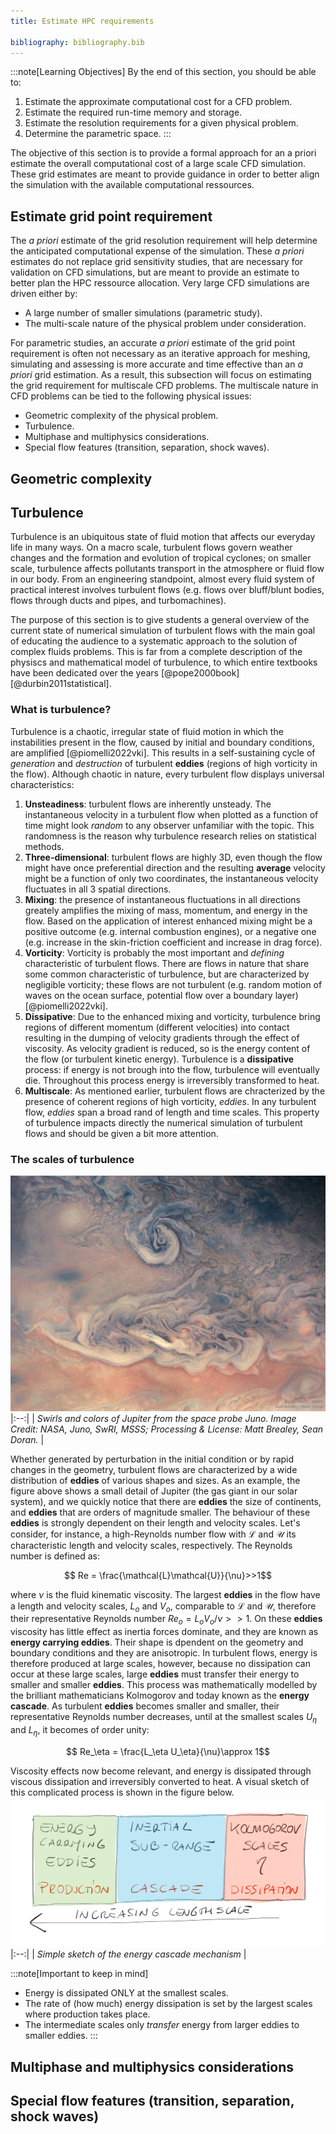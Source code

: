```yaml
---
title: Estimate HPC requirements

bibliography: bibliography.bib
---
```


:::note[Learning Objectives]
By the end of this section, you should be able to:
1. Estimate the approximate computational cost for a CFD problem.
2. Estimate the required run-time memory and storage.
3. Estimate the resolution requirements for a given physical problem.
4. Determine the parametric space.
:::

The objective of this section is to provide a formal approach for an a priori estimate the overall computational cost of a large scale CFD simulation. These grid estimates are meant to provide guidance in order to better align the simulation with the available computational ressources.

## Estimate grid point requirement
The *a priori* estimate of the grid resolution requirement will help determine the anticipated computational expense of the simulation. These *a priori* estimates do not replace grid sensitivity studies, that are necessary for validation on CFD simulations, but are meant to provide an estimate to better plan the HPC ressource allocation. Very large CFD simulations are driven either by:
- A large number of smaller simulations (parametric study).
- The multi-scale nature of the physical problem under consideration.

For parametric studies, an accurate *a priori* estimate of the grid point requirement is often not necessary as an iterative approach for meshing, simulating and assessing is more accurate and time effective than an *a priori* grid estimation. As a result, this subsection will focus on estimating the grid requirement for multiscale CFD problems. The multiscale nature in CFD problems can be tied to the following physical issues:
- Geometric complexity of the physical problem.
- Turbulence.
- Multiphase and multiphysics considerations.
- Special flow features (transition, separation, shock waves).

## Geometric complexity

## Turbulence
Turbulence is an ubiquitous state of fluid motion that affects our everyday life in many ways. On a macro scale, turbulent flows govern weather changes and the formation and evolution of tropical cyclones; on smaller scale, turbulence affects pollutants transport in the atmosphere or fluid flow in our body. From an engineering standpoint, almost every fluid system of practical interest involves turbulent flows (e.g. flows over bluff/blunt bodies, flows through ducts and pipes, and turbomachines).

The purpose of this section is to give students a general overview of the current state of numerical simulation of turbulent flows with the main goal of educating the audience to a systematic approach to the solution of complex fluids problems. This is far from a complete description of the physiscs and mathematical model of turbulence, to which entire textbooks have been dedicated over the years [@pope2000book] [@durbin2011statistical].

### What is turbulence?
Turbulence is a chaotic, irregular state of fluid motion in which the instabilities present in the flow, caused by initial and boundary conditions, are amplified [@piomelli2022vki]. This results in a self-sustaining cycle of *generation* and *destruction* of turbulent **eddies** (regions of high vorticity in the flow). Although chaotic in nature, every turbulent flow displays universal characteristics:
1. **Unsteadiness**: turbulent flows are inherently unsteady. The instantaneous velocity in a turbulent flow when plotted as a function of time might look *random* to any observer unfamiliar with the topic. This randomness is the reason why turbulence research relies on statistical methods.
2. **Three-dimensional**: turbulent flows are highly 3D, even though the flow might have once preferential direction and the resulting **average** velocity might be a function of only two coordinates, the instantaneous velocity fluctuates in all 3 spatial directions.
3. **Mixing**: the presence of instantaneous fluctuations in all directions greately amplifies the mixing of mass, momentum, and energy in the flow. Based on the application of interest enhanced mixing might be a positive outcome (e.g. internal combustion engines), or a negative one (e.g. increase in the skin-friction coefficient and increase in drag force).
4. **Vorticity**: Vorticity is probably the most important and *defining* characteristic of turbulent flows. There are flows in nature that share some common characteristic of turbulence, but are characterized by negligible vorticity; these flows are not turbulent (e.g. random motion of waves on the ocean surface, potential flow over a boundary layer) [@piomelli2022vki].
5. **Dissipative**: Due to the enhanced mixing and vorticity, turbulence bring regions of different momentum (different velocities) into contact resulting in the dumping of velocity gradients through the effect of viscosity. As velocity gradient is reduced, so is the energy content of the flow (or turbulent kinetic energy). Turbulence is a **dissipative** process: if energy is not brough into the flow, turbulence will eventually die. Throughout this process energy is irreversibly transformed to heat.
6. **Multiscale**: As mentioned earlier, turbulent flows are chracterized by the presence of coherent regions of high vorticity, *eddies*. In any turbulent flow, *eddies* span a broad rand of length and time scales. This property of turbulence impacts directly the numerical simulation of turbulent flows and should be given a bit more attention.

### The scales of turbulence
![Swirls and colors of Jupiter from the space probe Juno.](../../../assets/figs_section2/JupiterSwirls_JunoBrealey_3709.jpg "Swirls and colors of Jupiter from the space probe Juno.")
|:--:| 
| *Swirls and colors of Jupiter from the space probe Juno. Image Credit: NASA, Juno, SwRI, MSSS; Processing & License: Matt Brealey, Sean Doran.* |

Whether generated by perturbation in the initial condition or by rapid changes in the geometry, turbulent flows are characterized by a wide distribution of **eddies** of various shapes and sizes. As an example, the figure above shows a small detail of Jupiter (the gas giant in our solar system), and we quickly notice that there are **eddies** the size of continents, and **eddies** that are orders of magnitude smaller. The behaviour of these **eddies** is strongly dependent on their length and velocity scales. Let's consider, for instance, a high-Reynolds number flow with $\mathcal{L}$ and $\mathcal{U}$ its characteristic length and velocity scales, respectively. The Reynolds number is defined as:

$$ Re = \frac{\mathcal{L}\mathcal{U}}{\nu}>>1$$

where $\nu$ is the fluid kinematic viscosity. The largest **eddies** in the flow have a length and velocity scales, $L_o$ and $V_o$, comparable to $\mathcal{L}$ and $\mathcal{U}$, therefore their representative Reynolds number $Re_o=L_o V_o/\nu>>1$. On these **eddies** viscosity has little effect as inertia forces dominate, and they are known as **energy carrying eddies**. Their shape is dpendent on the geometry and boundary conditions and they are anisotropic. In turbulent flows, energy is therefore produced at large scales, however, because no dissipation can occur at these large scales, large **eddies** must transfer their energy to smaller and smaller **eddies**. This process was mathematically modelled by the brilliant mathematicians Kolmogorov and today known as the **energy cascade**. As turbulent **eddies** becomes smaller and smaller, their representative Reynolds number decreases, until at the smallest scales $U_\eta$ and $L_\eta$, it becomes of order unity:

$$ Re_\eta = \frac{L_\eta U_\eta}{\nu}\approx 1$$

Viscosity effects now become relevant, and energy is dissipated through viscous dissipation and irreversibly converted to heat. A visual sketch of this complicated process is shown in the figure below.
![Energy cascade.](../../../assets/figs_section2/Energy-cascade.png "Energy cascade.")
|:--:| 
| *Simple sketch of the energy cascade mechanism* |

:::note[Important to keep in mind]
- Energy is dissipated ONLY at the smallest scales.
- The rate of (how much) energy dissipation is set by the largest scales where production takes place.
- The intermediate scales only *transfer* energy from larger eddies to smaller eddies. 
:::


## Multiphase and multiphysics considerations

## Special flow features (transition, separation, shock waves)

